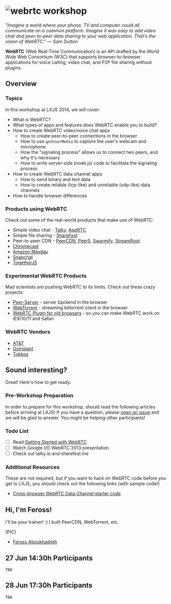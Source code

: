 # ![webrtc](http://www.webrtc.org/_/rsrc/1318870658554/config/customLogo.gif?revision=8) workshop

*"Imagine a world where your phone, TV and computer could all communicate on a common platform. Imagine it was easy to add video chat and peer-to-peer data sharing to your web application. That's the vision of WebRTC." — Sam Dutton*

**WebRTC** (Web Real-Time Communication) is an API drafted by the World Wide Web Consortium (W3C) that supports browser-to-browser applications for voice calling, video chat, and P2P file sharing without plugins.

## Overview

### Topics

In this workshop at LXJS 2014, we will cover:

- What is WebRTC?
- What types of apps and features does WebRTC enable you to build?
- How to create WebRTC video/voice chat apps
  - How to create peer-to-peer connections in the browser
  - How to use `getUserMedia` to capture the user's webcam and microphone
  - How the "signaling process" allows us to connect two peers, and why it's necessary
  - How to write server-side (node.js) code to facilitate the signaling process
- How to create WebRTC data channel apps
  - How to send binary and text data
  - How to create reliable (tcp-like) and unreliable (udp-like) data channels
- How to handle browser differences

### Products using WebRTC

Check out some of the real-world products that make use of WebRTC:

- Simple video chat - [Talky](http://talky.io/), [AppRTC](https://apprtc.appspot.com/)
- Simple file sharing - [ShareFest](http://sharefest.me)
- Peer-to-peer CDN - [PeerCDN](http://peercdn.com), [Peer5](http://peer5.com), [Swarmify](http://swarmify.com/), [StreamRoot](http://www.streamroot.io/)
- [Chromecast](http://www.webrtcworld.com/topics/from-the-experts/articles/347900-chromecast-webrtc.htm)
- [Amazon Mayday](http://webrtchacks.com/mayday-trace/)
- [Snapchat](http://www.webrtcworld.com/topics/webrtc-world/articles/378013-wheelings-dealings-snapchat-acquires-webrtc-company-addlive.htm)
- [TogetherJS](https://togetherjs.com/)

### Experimental WebRTC Products

Mad scientists are pushing WebRTC to its limits. Check out these crazy projects:

- [Peer-Server](http://peer-server.com) - server backend in the browser
- [WebTorrent](http://webtorrent.io) - streaming bittorrent client in the browser
- [WebRTC Plugin for old browsers](https://temasys.atlassian.net/wiki/display/TWPP/WebRTC+Plugins) - so you can make WebRTC work on IE9/10/11 and Safari

### WebRTC Vendors

- [AT&T](https://js.att.io/)
- [GoInstant](https://developers.goinstant.com/v1/widgets/audio_and_video/index.html)
- [Tokbox](http://tokbox.com/opentok/intro/)

## Sound interesting?

Great! Here's how to get ready.

### Pre-Workshop Preparation

In order to prepare for this workshop, should read the following articles before arriving at LXJS! If you have a question, please [open an issue](https://github.com/LXJS/training-webrtc/issues) and we will be glad to answer. You might be helping other participants!

### Todo List

- [ ] Read [Getting Started with WebRTC](http://www.html5rocks.com/en/tutorials/webrtc/basics/)
- [ ] Watch Google I/O WebRTC 2013 presentation
- [ ] Check out talky.io and sharefest.me

### Additional Resources

These are not required, but if you want to hack on WebRTC code before you get to LXJS, you should check out the following links (with sample code!)

- [Cross-browser WebRTC Data Channel starter code](https://github.com/quartzjer/webrtc-peer/)

## Hi, I'm Feross!

I'll be your trainer! :) I built PeerCDN, WebTorrent, etc.

[PIC]

- [Feross Aboukhadijeh](http://feross.org)

## 27 Jun 14:30h Participants

`TBA`

## 28 Jun 17:30h Participants

`TBA`
